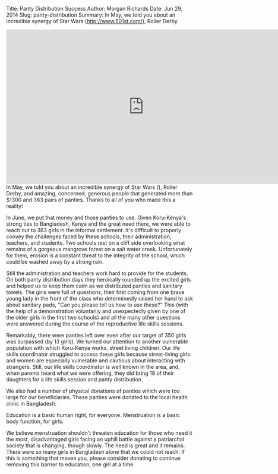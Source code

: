 Title: Panty Distribution Success
Author: Morgan Richards
Date: Jun 29, 2014
Slug: panty-distribution
Summary: In May, we told you about an incredible synergy of Star Wars
(<http://www.501st.com/>), Roller Derby

<iframe width="740" height="416" src="https://www.youtube.com/embed/Phd5lBxF-3s" title="YouTube video player" frameborder="0" allow="accelerometer; autoplay; clipboard-write; encrypted-media; gyroscope; picture-in-picture" allowfullscreen></iframe>
In May, we told you about an incredible synergy of Star Wars
(<http://www.501st.com/>), Roller Derby, and amazing, concerned,
generous people that generated more than $1300 and 363 pairs of
panties. Thanks to all of you who made this a reality!

In June, we put that money and those panties to use. Given Koru-Kenya's
strong ties to Bangladesh, Kenya and the great need there, we were able
to reach out to 363 girls in the informal settlement. It's difficult to
properly convey the challenges faced by these schools, their
administration, teachers, and students. Two schools rest on a cliff side
overlooking what remains of a gorgeous mangrove forest on a salt water
creek. Unfortunately for them, erosion is a constant threat to the
integrity of the school, which could be washed away by a strong rain.

Still the administration and teachers work hard to provide for the
students. On both panty distribution days they heroically rounded up the
excited girls and helped us to keep them calm as we distributed panties
and sanitary towels. The girls were full of questions, their first
coming from one brave young lady in the front of the class who
determinedly raised her hand to ask about sanitary pads, "Can you please
tell us how to use these?" This (with the help of a demonstration
voluntarily and unexpectedly given by one of the older girls in the
first two schools) and all the many other questions were answered during
the course of the reproductive life skills sessions.

Remarkably, there were panties left over even after our target of 350
girls was surpassed (by 13 girls). We turned our attention to another
vulnerable population with which Koru-Kenya works, street living
children. Our life skills coordinator struggled to access these girls
because street-living girls and women are especially vulnerable and
cautious about interacting with strangers. Still, our life skills
coordinator is well known in the area, and, when parents heard what we
were offering, they did bring 18 of their daughters for a life skills
session and panty distribution.

We also had a number of physical donations of panties which were too
large for our beneficiaries. These panties were donated to the local
health clinic in Bangladesh.

Education is a basic human right, for everyone. Menstruation is a basic
body function, for girls.

We believe menstruation shouldn't threaten education for those who need
it the most, disadvantaged girls facing an uphill battle against a
patriarchal society that is changing, though slowly. The need is great
and it remains. There were so many girls in Bangladesh alone that we
could not reach. If this is something that moves you, please consider
donating to continue removing this barrier to education, one girl at a
time.
